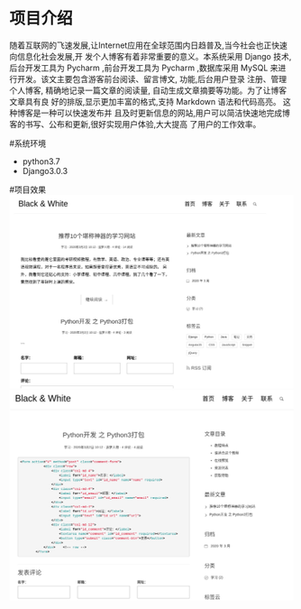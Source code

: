 # 项目介绍
随着互联网的飞速发展,让Internet应用在全球范围内日趋普及,当今社会也正快速向信息化社会发展,开
发个人博客有着非常重要的意义。本系统采用 Django 技术,后台开发工具为 Pycharm ,前台开发工具为
Pycharm ,数据库采用 MySQL 来进行开发。该文主要包含游客前台阅读、留言博文, 功能,后台用户登录
注册、管理个人博客, 精确地记录一篇文章的阅读量, 自动生成文章摘要等功能。为了让博客文章具有良
好的排版,显示更加丰富的格式,支持 Markdown 语法和代码高亮。 这种博客是一种可以快速发布并
且及时更新信息的网站,用户可以简洁快速地完成博客的书写、公布和更新,很好实现用户体验,大大提高
了用户的工作效率。


#系统环境
+ python3.7
+ Django3.0.3

#项目效果
![](static/img/2020-03-02%2013-09-21%20的屏幕截图.png)
![](static/img/2020-03-02%2013-09-33%20的屏幕截图.png)